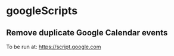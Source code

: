 # googleScripts

## Remove duplicate Google Calendar events
To be run at: https://script.google.com
